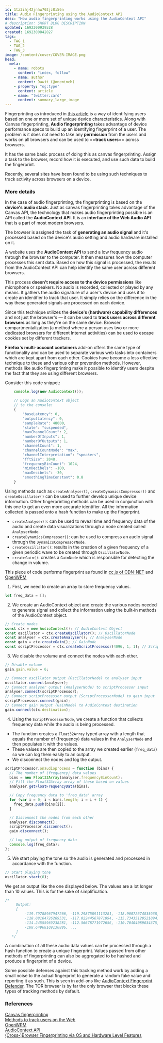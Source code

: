 ```yaml
---
id: 1tz3ihj42jnhw702jz8i56n
title: Audio Fingerprinting using the AudioContext API
desc: "How audio fingerprinting works using the AudioContext API"
# description: SHORT BLOG DESCRIPTION
updated: 1692300939528
created: 1692300842027
tags:
  - TAG_1
  - TAG_2
  - TAG_3
image: /content/cover/COVER-IMAGE.png
head:
  meta:
    - name: robots
      content: "index, follow"
    - name: author
      content: Dawit (@oneminch)
    - property: "og:type"
      content: article
    - name: "twitter:card"
      content: summary_large_image
---
```


Fingerprinting as introduced in [this article](https://iq.opengenus.org/canvas-fingerprinting/) is a way of identifying users based on one or more set of unique device characteristics. Along with Canvas fingerprinting, **Audio fingerprinting** takes advantage of device performance specs to build up an identifying fingerprint of a user. The problem is it does not need to take any **permission** from the users and works on all browsers and can be used to ==**track users**== across browsers.

It has the same basic process of doing this as canvas fingerprinting. Assign a task to the browser, record how it is executed, and use such data to build the fingerprint.

Recently, several sites have been found to be using such techniques to track activity across browsers on a device.

### More details

In the case of audio fingerprinting, the fingerprinting is based on the **device's audio stack**. Just as canvas fingerprinting takes advantage of the Canvas API, the technology that makes audio fingerprinting possible is an API called the **AudioContext API**. It is an **interface of the Web Audio API** that is a part of most modern browsers.

The browser is assigned the task of **generating an audio signal** and it's processed based on the device's audio setting and audio hardware installed on it.

A website uses the **AudioContext API** to send a low frequency audio through the browser to the computer. It then measures how the computer processes this sent data. Based on how this signal is processed, the results from the AudioContext API can help identify the same user across different browsers.

This process **doesn't require access to the device permissions** like microphone or speakers. No audio is recorded, collected or played by any means. It gathers the audio signature of a user's device and uses it to create an identifier to track that user. It simply relies on the difference in the way these generated signals are processed on each device.

Since this technique utilizes the **device's (hardware) capability differences** and not just the browser's — it can be used to **track users across different browsers** as long as they're on the same device. Browser compartmentalization (a method where a person uses two or more dedicated browsers for different Internet activities) can be used to escape cookies set by different trackers.

**Firefox's multi-account containers** add-on offers the same type of functionality and can be used to separate various web tasks into containers which are kept apart from each other. Cookies have become a less effective technique to these and various other prevention methods. However, methods like audio fingerprinting make it possible to identify users despite the fact that they are using different browsers.

Consider this code snippet:

```javascript
    console.log(new AudioContext());

    // Logs an AudioContext object
    // to the console:
    {
        "baseLatency": 0,
        "outputLatency": 0,
        "sampleRate": 48000,
        "state": "suspended",
        "maxChannelCount": 2,
        "numberOfInputs": 1,
        "numberOfOutputs": 1,
        "channelCount": 1,
        "channelCountMode": "max",
        "channelInterpretation": "speakers",
        "fftSize": 2048,
        "frequencyBinCount": 1024,
        "minDecibels": -100,
        "maxDecibels": -30,
        "smoothingTimeConstant": 0.8
    }
```

Using methods such as `createAnalyser()`, `createDynamicsCompressor()` and `createOscillator()` can be used to further develop unique device information. Other fingerprinting methods can be used in conjunction with this one to get an even more accurate identifier. All the information collected is passed onto a hash function to make up the fingerprint.

- `createAnalyser()`: can be used to reveal time and frequency data of the audio and create data visualizations through a node created called `AnalyserNode`.
- `createDynamicsCompressor()`: can be used to compress an audio signal through the `DynamicsCompressorNode`.
- `createOscillator()`: results in the creation of a given frequency of a given periodic wave to be created through `OscillatorNode`.
- `createGain()`: creates a `GainNode` which is responsible for detecting the change in volume.

This piece of code performs fingerprint as found in [cc.js of CDN-NET](https://www.cdn-net.com/cc.js) and [OpenWPM](https://audiofingerprint.openwpm.com)

1. First, we need to create an array to store frequency values.

```javascript
let freq_data = [];
```

2. We create an AudioContext object and create the various nodes needed to generate signal and collect the information using the built-in methods of the AudioContext object.

```javascript
// Create nodes
const ctx = new AudioContext(); // AudioContext Object
const oscillator = ctx.createOscillator(); // OscillatorNode
const analyser = ctx.createAnalyser(); // AnalyserNode
const gain = ctx.createGain(); // GainNode
const scriptProcessor = ctx.createScriptProcessor(4096, 1, 1); // ScriptProcessorNode
```

3. We disable the volume and connect the nodes with each other.

```javascript
// Disable volume
gain.gain.value = 0;

// Connect oscillator output (OscillatorNode) to analyser input
oscillator.connect(analyser);
// Connect analyser output (AnalyserNode) to scriptProcessor input
analyser.connect(scriptProcessor);
// Connect scriptProcessor output (ScriptProcessorNode) to gain input
scriptProcessor.connect(gain);
// Connect gain output (GainNode) to AudioContext destination
gain.connect(ctx.destination);
```

4. Using the `ScriptProcessorNode`, we create a function that collects frequency data while the audio is being processed.

- The function creates a `Float32Array` typed array with a length that equals the number of (frequency) data values in the `AnalyserNode` and then populates it with the values.
- These values are then copied to the array we created earlier (`freq_data`) so we can log them easily to an output.
- We disconnect the nodes and log the output.

```javascript
scriptProcessor.onaudioprocess = function (bins) {
  // The number of (frequency) data values
  bins = new Float32Array(analyser.frequencyBinCount);
  // Fill the Float32Array array of these based on values
  analyser.getFloatFrequencyData(bins);

  // Copy frequency data to 'freq_data' array
  for (var i = 0; i < bins.length; i = i + 1) {
    freq_data.push(bins[i]);
  }

  // Disconnect the nodes from each other
  analyser.disconnect();
  scriptProcessor.disconnect();
  gain.disconnect();

  // Log output of frequency data
  console.log(freq_data);
};
```

5. We start playing the tone so the audio is generated and processed in accordance with the function.

```javascript
// Start playing tone
oscillator.start(0);
```

We get an output like the one displayed below. The values are a lot longer than 10 values. This is for the sake of simplification.

```javascript
/*
     Output:
     [ 
         -119.79788967947266, -119.29875891113281, -118.90072674835938,
         -118.08164726269531, -117.02244567871094, -115.73435120521094,
         -114.24555969238281, -112.56678771972656, -110.70404089034375,
         -108.64968109130886, ...
     ]
   */
```

A combination of all these audio data values can be processed through a hash function to create a unique fingerprint. Values passed from other methods of fingerprinting can also be aggregated to be hashed and produce a fingerprint of a device.

Some possible defenses against this tracking method work by adding a small noise to the actual fingerprint to generate a random fake value and reporting it as such. This is seen in add-ons like [AudioContext Fingerprint Defender](https://addons.mozilla.org/en-US/firefox/addon/audioctx-fingerprint-defender/). The TOR browser is by far the only browser that blocks these types of tracking methods by default.

### References

[Canvas fingerprinting](https://iq.opengenus.org/canvas-fingerprinting/)  
[Methods to track users on the Web](https://iq.opengenus.org/methods-to-track-user-on-web/)  
[OpenWPM](https://audiofingerprint.openwpm.com)  
[AudioContext API](https://developer.mozilla.org/en-US/docs/Web/API/AudioContext)  
[(Cross-)Browser Fingerprinting via OS and Hardware Level Features](https://yinzhicao.org/TrackingFree/crossbrowsertracking_NDSS17.pdf)
